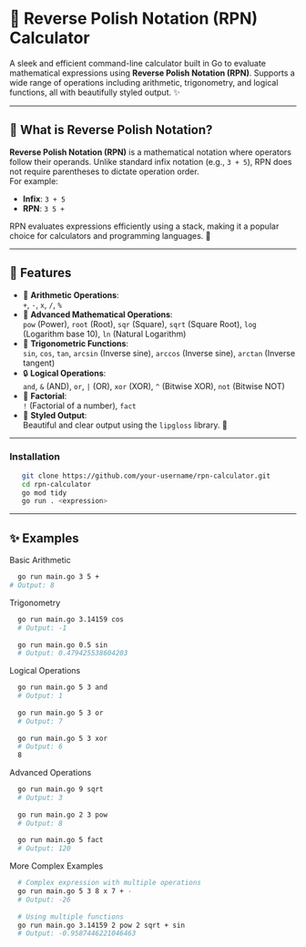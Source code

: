 # 🔢 Reverse Polish Notation (RPN) Calculator

A sleek and efficient command-line calculator built in Go to evaluate mathematical expressions using **Reverse Polish Notation (RPN)**. Supports a wide range of operations including arithmetic, trigonometry, and logical functions, all with beautifully styled output. ✨

---

## 🤔 What is Reverse Polish Notation?

**Reverse Polish Notation (RPN)** is a mathematical notation where operators follow their operands. Unlike standard infix notation (e.g., `3 + 5`), RPN does not require parentheses to dictate operation order.  
For example:
- **Infix**: `3 + 5`  
- **RPN**: `3 5 +`

RPN evaluates expressions efficiently using a stack, making it a popular choice for calculators and programming languages. 🧠

---

## 🌟 Features

- 🧮 **Arithmetic Operations**:  
  `+`, `-`, `x`, `/`, `%`
- 🔢 **Advanced Mathematical Operations**:  
  `pow` (Power), `root` (Root), `sqr` (Square), `sqrt` (Square Root), `log` (Logarithm base 10), `ln` (Natural Logarithm)
- 📐 **Trigonometric Functions**:  
  `sin`, `cos`, `tan`, `arcsin` (Inverse sine), `arccos` (Inverse sine), `arctan` (Inverse tangent) 
- 🔒 **Logical Operations**:  
  `and`, `&` (AND), `or`, `|` (OR), `xor` (XOR), `^` (Bitwise XOR), `not` (Bitwise NOT)
- 🎩 **Factorial**:  
  `!` (Factorial of a number), `fact`
- 🎨 **Styled Output**:  
  Beautiful and clear output using the `lipgloss` library. 🌈

---

### Installation
```bash
   git clone https://github.com/your-username/rpn-calculator.git
   cd rpn-calculator
   go mod tidy
   go run . <expression>
```

---
## ✨ Examples
Basic Arithmetic
```bash
  go run main.go 3 5 +
# Output: 8
```
Trigonometry
```bash
  go run main.go 3.14159 cos
  # Output: -1
  
  go run main.go 0.5 sin
  # Output: 0.479425538604203

```
Logical Operations
```bash
  go run main.go 5 3 and
  # Output: 1
  
  go run main.go 5 3 or
  # Output: 7
  
  go run main.go 5 3 xor
  # Output: 6
  8
```
Advanced Operations
```bash
  go run main.go 9 sqrt
  # Output: 3
  
  go run main.go 2 3 pow
  # Output: 8
  
  go run main.go 5 fact
  # Output: 120
```
More Complex Examples
```bash
  # Complex expression with multiple operations
  go run main.go 5 3 8 x 7 + - 
  # Output: -26
  
  # Using multiple functions
  go run main.go 3.14159 2 pow 2 sqrt + sin
  # Output: -0.9587446221046463 
```














